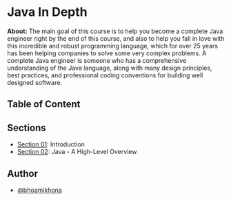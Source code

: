 # Java In Depth

**About:** The main goal of this course is to help you become a complete Java engineer right by the end of this course, and also to help you fall in love with this incredible and robust programming language, which for over 25 years has been helping companies to solve some very complex problems. A complete Java engineer is someone who has a comprehensive understanding of the Java language, along with many design principles, best practices, and professional coding conventions for building well designed software.

## Table of Content

## Sections

- [Section 01](./Section%2001): Introduction
- [Section 02](./Section%2002): Java - A High-Level Overview

## Author

- [@bhoamikhona](https://github.com/bhoamikhona)
